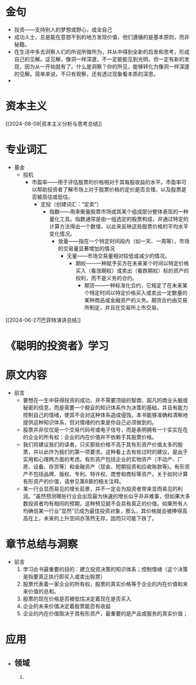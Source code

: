 # 金句

- 投资——支持别人的梦想或野心，成全自己
- 成功人士，总是能在意想不到的地方发现价值，他们遵循的是基本原则，而非秘籍。
- 在生活中多去洞察人们的所说所做所为，并从中得到全新的启发和思考，形成自己的见解。这见解，像洞一样深邃，不一定能能见到光明，但一定有新的发现，因为从一开始就有了。什么是洞察？你的所见，能够转化为像洞一样深邃的见解。简单来说，不只有观察，还有透过现象看本质的深思。
- 

# 资本主义

[[2024-08-09|资本主义分析与思考总结]] 

# 专业词汇

- 基金
	- 投机
		- 市盈率——用于评估股票的价格相对于其每股收益的水平。市盈率可以帮助投资者了解市场上对于股票价格的定价是否合理，以及股票是否被高估或低估。
			- 定投（创建词汇：“定卖”）
				- 指数——用来衡量股票市场或其某个组成部分整体表现的一种量化工具。指数通常是由一组选定的股票构成，并通过特定的计算方法得出一个数值，以此来反映这些股票价格的平均水平变化情况。
					- 放量——指在一个特定时间段内（如一天、一周等），市场的交易量显著增加的情况
						- 无量——市场交易量相对较低或减少的情况。
							- 期权——一种赋予买方在未来某个时间以特定价格买入（看涨期权）或卖出（看跌期权）标的资产的权利，而不是义务的合约。
								- 期货——一种标准化合约，它规定了在未来某个特定时间以特定价格买入或卖出一定数量的某种商品或金融资产的义务。期货合约由交易所制定，并且在交易所上市交易。

[[2024-06-27|巴菲特演讲总结]] 

# 《聪明的投资者》学习

# 原文内容

- 前言
	-  要想在一生中获得投资的成功，并不需要顶级的智商、超凡的商业头脑或秘密的信息，而是需要一个稳妥的知识体系作为决策的基础，并且有能力控制自己的情绪，使其不会对这种体系造成侵蚀。本书能够准确和清晰地提供这种知识体系，但对情绪的约束是你自己必须做到的。
	-  股票并非仅仅是一个交易代码号或电子信号，而是表明拥有一个实实在在的企业的所有权：企业的内在价值并不依赖于其股票价格。
	- 我们将建议我们的读者，只买那些价格不高于其有形资产价值太多的股票，并以此作为我们的第一项要求。这种看上去有些过时的建议，是出于实用和心理两方面的考虑。有形资产包括企业的实物资产（不动产、厂房、设备、存货等）和金融资产（现金、短期投资和应收账款等)。有形资产不包括品牌、版权、专利、特许权、商誉和商标等资产。关于如何计算有形资产的价值，请参见第8章的相关注释。
	- 某一行业显而易见的增长前景，并不一定会为投资者带来显而易见的利润。​”虽然预测哪些行业会出现最为快速的增长似乎并非难事，但如果大多数投资者均有相同的预期，这种预见就不会具有真正的价值。如果所有人均确信某一行业“显然”已成为最佳投资对象，那么，其价格就会被捧得高高在上，未来的上升空间亦荡然无存，因而只可能下跌了。


# 章节总结与洞察

- 前言
	1. 学习此书最重要的目的：建立投资决策的知识体系；控制情绪（这个决策是指要真正执行即买入或卖出股票）
	2. 股票代表着一家企业的所有权，股票的真实价格等于企业的内在价值和未来价值的总和。
	3. 股票的现在价格是否被低估决定着现在是否买入
	4. 企业的未来价值决定着股票能否有收益
	5. 企业的内在价值取决于其有形资产，最重要的是产品或服务的真实价值；

# 应用

- 领域
	- 
		1. 




